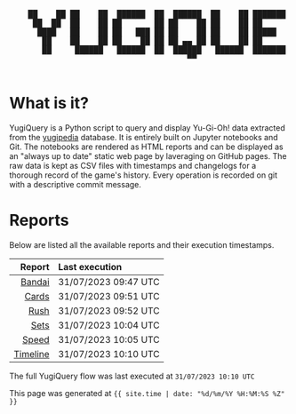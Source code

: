 <div align='center'>
    <pre>
    <br>
    ██    ██ ██    ██  ██████  ██  ██████  ██    ██ ███████ ██████  ██    ██ 
     ██  ██  ██    ██ ██       ██ ██    ██ ██    ██ ██      ██   ██  ██  ██  
      ████   ██    ██ ██   ███ ██ ██    ██ ██    ██ █████   ██████    ████   
       ██    ██    ██ ██    ██ ██ ██ ▄▄ ██ ██    ██ ██      ██   ██    ██    
       ██     ██████   ██████  ██  ██████   ██████  ███████ ██   ██    ██    
                                      ▀▀                                     
    </pre>
</div>

# What is it?

YugiQuery is a Python script to query and display Yu-Gi-Oh! data extracted from the [yugipedia](http://yugipedia.com) database. It is entirely built on Jupyter notebooks and Git. The notebooks are rendered as HTML reports and can be displayed as an "always up to date" static web page by laveraging on GitHub pages. The raw data is kept as CSV files with timestamps and changelogs for a thorough record of the game's history. Every operation is recorded on git with a descriptive commit message. 

# Reports

Below are listed all the available reports and their execution timestamps. 

|                    Report | Last execution       |
| -------------------------:|:-------------------- |
| [Bandai](Bandai.html) | 31/07/2023 09:47 UTC |
| [Cards](Cards.html) | 31/07/2023 09:51 UTC |
| [Rush](Rush.html) | 31/07/2023 09:52 UTC |
| [Sets](Sets.html) | 31/07/2023 10:04 UTC |
| [Speed](Speed.html) | 31/07/2023 10:05 UTC |
| [Timeline](Timeline.html) | 31/07/2023 10:10 UTC |


The full YugiQuery flow was last executed at `31/07/2023 10:10 UTC`

This page was generated at `{{ site.time | date: "%d/%m/%Y %H:%M:%S %Z" }}`
